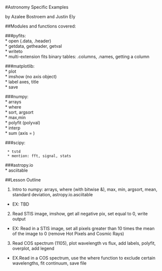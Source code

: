 #Astronomy Specific Examples

by Azalee Bostroem and Justin Ely

##Modules and functions covered:

###pyfits:   
	* open (.data, .header)   
	* getdata, getheader, getval   
	*  writeto   
	* multi-extension fits binary tables: .columns, .names, getting a column

###matplotlib:   
     * plot   
     * imshow (no axis object)   
     * label axes, title   
     * save

###numpy:   
     * arrays   
     * where   
     * sort, argsort   
     * max,min   
     * polyfit (polyval)   
     * interp   
     * sum (axis = )   

###scipy:
 
     * tstd   
     * mention: fft, signal, stats

###astropy.io   
	* asciitable

##Lesson Outline

1. Intro to numpy: arrays, where (with bitwise &), max, min, argsort, mean, standard deviation, astropy.io.asciitable   
* EX: TBD
2. Read STIS image, imshow, get all negative pix, set equal to 0, write output   
* EX: Read in a STIS image, set all pixels greater than 10 times the mean of the image to 0 (remove Hot Pixels and Cosmic Rays)   
3. Read COS spectrum (1105), plot wavelength vs flux, add labels, polyfit, overplot, add legend   
* EX.Read in a COS spectrum, use the where function to exclude certain wavelengths, fit continuum, save file   

